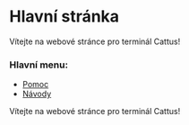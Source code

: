 # Hlavní stránka
Vítejte na webové stránce pro terminál Cattus!

### Hlavní menu:
* [Pomoc](./pomoc.html)
* [Návody](./návody.html)

Vítejte na webové stránce pro terminál Cattus!
